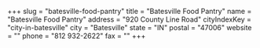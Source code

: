 +++
slug = "batesville-food-pantry"
title = "Batesville Food Pantry"
name = "Batesville Food Pantry"
address = "920 County Line Road"
cityIndexKey = "city-in-batesville"
city = "Batesville"
state = "IN"
postal = "47006"
website = ""
phone = "812 932-2622"
fax = ""
+++
